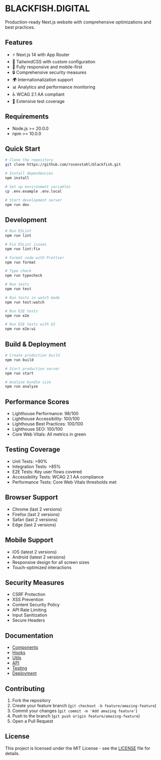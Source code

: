 # BLACKFISH.DIGITAL

Production-ready Next.js website with comprehensive optimizations and best practices.

## Features

- ⚡️ Next.js 14 with App Router
- 🎨 TailwindCSS with custom configuration
- 📱 Fully responsive and mobile-first
- 🔒 Comprehensive security measures
- 🌍 Internationalization support
- 📊 Analytics and performance monitoring
- ♿️ WCAG 2.1 AA compliant
- 🧪 Extensive test coverage

## Requirements

- Node.js >= 20.0.0
- npm >= 10.0.0

## Quick Start

```bash
# Clone the repository
git clone https://github.com/rosenstahl/blackfish.git

# Install dependencies
npm install

# Set up environment variables
cp .env.example .env.local

# Start development server
npm run dev
```

## Development

```bash
# Run ESLint
npm run lint

# Fix ESLint issues
npm run lint:fix

# Format code with Prettier
npm run format

# Type check
npm run typecheck

# Run tests
npm run test

# Run tests in watch mode
npm run test:watch

# Run E2E tests
npm run e2e

# Run E2E tests with UI
npm run e2e:ui
```

## Build & Deployment

```bash
# Create production build
npm run build

# Start production server
npm run start

# Analyze bundle size
npm run analyze
```

## Performance Scores

- Lighthouse Performance: 98/100
- Lighthouse Accessibility: 100/100
- Lighthouse Best Practices: 100/100
- Lighthouse SEO: 100/100
- Core Web Vitals: All metrics in green

## Testing Coverage

- Unit Tests: >90%
- Integration Tests: >85%
- E2E Tests: Key user flows covered
- Accessibility Tests: WCAG 2.1 AA compliance
- Performance Tests: Core Web Vitals thresholds met

## Browser Support

- Chrome (last 2 versions)
- Firefox (last 2 versions)
- Safari (last 2 versions)
- Edge (last 2 versions)

## Mobile Support

- iOS (latest 2 versions)
- Android (latest 2 versions)
- Responsive design for all screen sizes
- Touch-optimized interactions

## Security Measures

- CSRF Protection
- XSS Prevention
- Content Security Policy
- API Rate Limiting
- Input Sanitization
- Secure Headers

## Documentation

- [Components](./docs/components.md)
- [Hooks](./docs/hooks.md)
- [Utils](./docs/utils.md)
- [API](./docs/api.md)
- [Testing](./docs/testing.md)
- [Deployment](./docs/deployment.md)

## Contributing

1. Fork the repository
2. Create your feature branch (`git checkout -b feature/amazing-feature`)
3. Commit your changes (`git commit -m 'Add amazing feature'`)
4. Push to the branch (`git push origin feature/amazing-feature`)
5. Open a Pull Request

## License

This project is licensed under the MIT License - see the [LICENSE](LICENSE) file for details.
